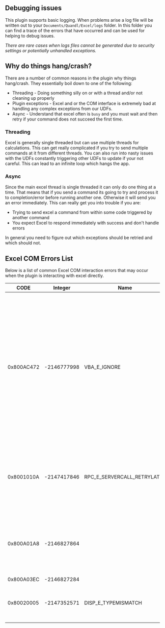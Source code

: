 ## Debugging issues

This plugin supports basic logging. When problems arise a log file will be written out to your `Documents/Quandl/Excel/logs` folder. In this folder you can find a trace of the errors that have occurred and can be used for helping to debug issues. 

_There are rare cases when logs files cannot be generated due to security settings or potentially unhandled exceptions._

## Why do things hang/crash?

There are a number of common reasons in the plugin why things hang/crash. They essentially boil down to one of the following:

* Threading - Doing something silly on or with a thread and/or not cleaning up properly
* Plugin exceptions - Excel and or the COM interface is extremely bad at handling any complex exceptions from our UDFs.
* Async - Understand that excel often is `busy` and you must wait and then retry if your command does not succeed the first time.

### Threading

Excel is generally single threaded but can use multiple threads for calculations. This can get really complicated if you try to send multiple commands at it from different threads. You can also run into nasty issues with the UDFs constantly triggering other UDFs to update if your not careful. This can lead to an infinite loop which hangs the app.

### Async

Since the main excel thread is single threaded it can only do one thing at a time. That means that if you send a command its going to try and process it to completion/error before running another one. Otherwise it will send you an error immediately. This can really get you into trouble if you are:

* Trying to send excel a command from within some code triggered by another command
* You expect Excel to respond immediately with success and don't handle errors

In general you need to figure out which exceptions should be retried and which should not.

## Excel COM Errors List

Below is a list of common Excel COM interaction errors that may occur when the plugin is interacting with excel directly.

| CODE | Integer | Name | Meaning |
| ------------- | ------------- | ------------- | ------------- |
| 0x800AC472 | -2146777998 | VBA_E_IGNORE | The error that is returned whenever an object model call is invoked while the property browser is suspended.  Or to put it another way, when Excel developers want to suspend the object model, they suspend the property browser. |
| 0x8001010A | -2147417846 | RPC_E_SERVERCALL_RETRYLATER | The remote server (Excel) is busy and our plugin cannot interact with it atm. We need to wait and try again. |
| 0x800A01A8 | -2146827864 | | Seems to occur when no cells are selected but you are trying to reference one in a range. |
| 0x800A03EC | -2146827284 | | |
| 0x80020005 | -2147352571 | DISP_E_TYPEMISMATCH | Their is a type mismatch between two objects. |